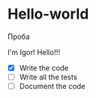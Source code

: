 # Hello-world
Проба

I'm Igor! Hello!!!
- [X] Write the code
- [ ] Write all the tests
- [ ] Document the code
